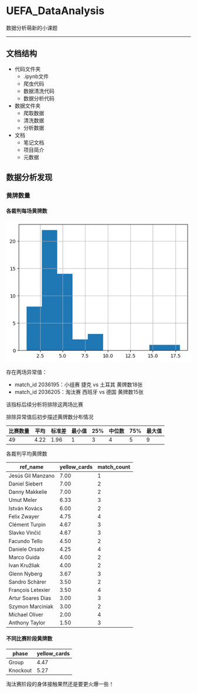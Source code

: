 # UEFA_DataAnalysis

数据分析萌新的小课题

---

## 文档结构

- 代码文件夹
  - .ipynb文件
  - 爬虫代码
  - 数据清洗代码
  - 数据分析代码
- 数据文件夹
    - 爬取数据
    - 清洗数据
    - 分析数据
- 文档
    - 笔记文档
    - 项目简介
    - 元数据

## 数据分析发现

### 黄牌数量

#### 各裁判每场黄牌数

![alt text](image.png)

存在两场异常值：
- match_id 2036195：小组赛 捷克    vs  土耳其 黄牌数18张
- match_id 2036205：淘汰赛 西班牙 vs  德国    黄牌数15张

该指标后续分析将排除这两场比赛

排除异常值后初步描述黄牌数分布情况

比赛数量 | 平均 | 标准差 | 最小值 | 25% | 中位数 | 75% | 最大值
----|----|----|----|----|----|----|----
49 | 4.22 | 1.96 | 1 | 3 | 4 | 5 | 9

各裁判平均黄牌数

ref_name | yellow_cards | match_count
----|----|----
Jesús Gil Manzano | 7.00 | 1
Daniel Siebert | 7.00 | 2
Danny Makkelie | 7.00 | 2
Umut Meler | 6.33 | 3
István Kovács | 6.00 | 2
Felix Zwayer | 4.75 | 4
Clément Turpin | 4.67 | 3
Slavko Vinčić | 4.67 | 3
Facundo Tello | 4.50 | 2
Daniele Orsato | 4.25 | 4
Marco Guida | 4.00 | 2
Ivan Kružliak | 4.00 | 2
Glenn Nyberg | 3.67 | 3
Sandro Schärer | 3.50 | 2
François Letexier | 3.50 | 4
Artur Soares Dias | 3.00 | 3
Szymon Marciniak | 3.00 | 2
Michael Oliver | 2.00 | 4
Anthony Taylor | 1.50 | 3

#### 不同比赛阶段黄牌数

phase | yellow_cards
----|----
Group | 4.47
Knockout | 5.27

淘汰赛阶段的身体接触果然还是要更火爆一些！